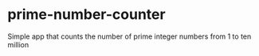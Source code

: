 # prime-number-counter
Simple app that counts the number of prime integer numbers from 1 to ten million

